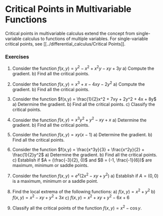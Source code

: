 ---
---

# Critical Points in Multivariable Functions

Critical points in multivariable calculus extend the concept from single-variable calculus to functions of multiple variables. For single-variable critical points, see [[../differential_calculus/Critical Points]].
### Exercises

1. Consider the function $f(x,y) = y^2 - x^2 + x^2y - xy + 3y$
   a) Compute the gradient.
   b) Find all the critical points.

2. Consider the function $f(x,y) = x^3 + x - 4xy - 2y^2$
   a) Compute the gradient.
   b) Find all the critical points.

3. Consider the function $f(x,y) = \frac{1}{2}x^2 + 7xy + 2y^2 + 4x + 8y$
   a) Determine the gradient.
   b) Find all the critical points.
   c) Classify the critical points.

4. Consider the function $f(x,y) = x^3y^2+y^2-xy+x$
   a) Determine the gradient.
   b) Find all the critical points.

5. Consider the function $f(x,y) = xy(x-1)$
   a) Determine the gradient.
   b) Find all the critical points.

6. Consider the function $f(x,y) = \frac{x^3y}{3} + \frac{x^2y}{2} + \frac{1}{2}y^2$
   a) Determine the gradient.
   b) Find all the critical points.
   c) Establish if $A = (\frac{-3}{2}, 0)$ and $B = (-1, \frac{-1}{6})$ are maximum, minimum or saddle points.

7. Consider the function $f(x,y) = e^x(2x^2-xy+y^2)$
   a) Establish if $A = (0,0)$ is a maximum, minimum or a saddle point.

8. Find the local extrema of the following functions:
   a) $f(x, y) = x^2+y^2$
   b) $f(x, y) = x^2-xy+y^2+3x$
   c) $f(x, y) = x^2+xy+y^2-6x+6$

9. Classify all the critical points of the function $f(x, y) = x^2 - \cos y$.